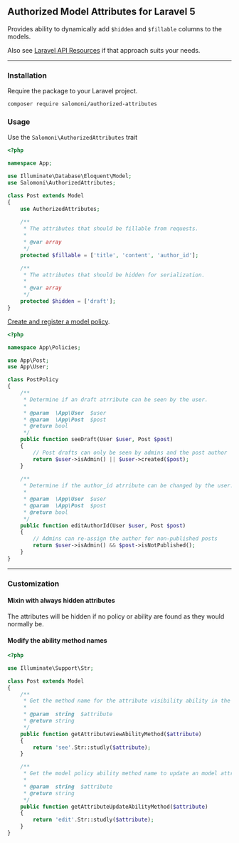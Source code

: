 ## Authorized Model Attributes for Laravel 5

Provides ability to dynamically add `$hidden` and `$fillable` columns to the models.

Also see [Laravel API Resources](https://laravel.com/docs/eloquent-resources#conditional-attributes) if that approach suits your needs.

<hr>

### Installation

Require the package to your Laravel project.

```
composer require salomoni/authorized-attributes
```

### Usage

Use the `Salomoni\AuthorizedAttributes` trait

```php
<?php

namespace App;

use Illuminate\Database\Eloquent\Model;
use Salomoni\AuthorizedAttributes;

class Post extends Model
{
    use AuthorizedAttributes;
    
    /**
     * The attributes that should be fillable from requests.
     *
     * @var array
     */
    protected $fillable = ['title', 'content', 'author_id'];

    /**
     * The attributes that should be hidden for serialization.
     *
     * @var array
     */
    protected $hidden = ['draft'];
}
```

[Create and register a model policy](https://laravel.com/docs/authorization#creating-policies).

```php
<?php

namespace App\Policies;

use App\Post;
use App\User;

class PostPolicy
{
    /**
     * Determine if an draft atrribute can be seen by the user.
     *
     * @param  \App\User  $user
     * @param  \App\Post  $post
     * @return bool
     */
    public function seeDraft(User $user, Post $post)
    {
    	// Post drafts can only be seen by admins and the post author
        return $user->isAdmin() || $user->created($post);
    }
    
    /**
     * Determine if the author_id atrribute can be changed by the user.
     *
     * @param  \App\User  $user
     * @param  \App\Post  $post
     * @return bool
     */
    public function editAuthorId(User $user, Post $post)
    {
    	// Admins can re-assign the author for non-published posts
        return $user->isAdmin() && $post->isNotPublished();
    }
}
```

<hr>

### Customization

#### Mixin with always hidden attributes

The attributes will be hidden if no policy or ability are found as they would normally be.

#### Modify the ability method names

```php
<?php

use Illuminate\Support\Str;

class Post extends Model
{
    /**
     * Get the method name for the attribute visibility ability in the model policy.
     *
     * @param  string  $attribute
     * @return string
     */
    public function getAttributeViewAbilityMethod($attribute)
    {
        return 'see'.Str::studly($attribute);
    }

    /**
     * Get the model policy ability method name to update an model attribute.
     *
     * @param  string  $attribute
     * @return string
     */
    public function getAttributeUpdateAbilityMethod($attribute)
    {
        return 'edit'.Str::studly($attribute);
    }
}
```
